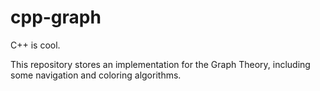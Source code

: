 # cpp-graph
C++ is cool.

This repository stores an implementation for the Graph Theory, including some navigation and coloring algorithms.
